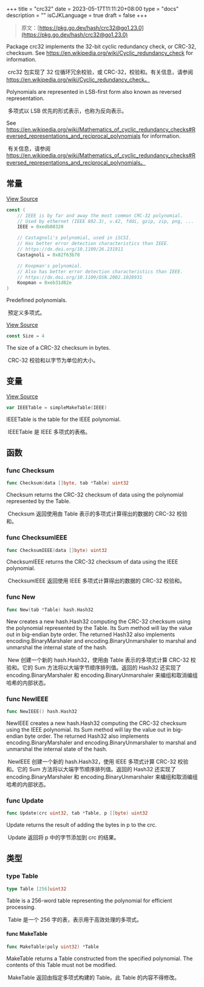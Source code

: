 +++
title = "crc32"
date = 2023-05-17T11:11:20+08:00
type = "docs"
description = ""
isCJKLanguage = true
draft = false
+++
> 原文：[https://pkg.go.dev/hash/crc32@go1.23.0](https://pkg.go.dev/hash/crc32@go1.23.0)

Package crc32 implements the 32-bit cyclic redundancy check, or CRC-32, checksum. See https://en.wikipedia.org/wiki/Cyclic_redundancy_check for information.

​	crc32 包实现了 32 位循环冗余校验，或 CRC-32，校验和。有关信息，请参阅 https://en.wikipedia.org/wiki/Cyclic_redundancy_check。

Polynomials are represented in LSB-first form also known as reversed representation.

​	多项式以 LSB 优先的形式表示，也称为反向表示。

See https://en.wikipedia.org/wiki/Mathematics_of_cyclic_redundancy_checks#Reversed_representations_and_reciprocal_polynomials for information.

​	有关信息，请参阅 https://en.wikipedia.org/wiki/Mathematics_of_cyclic_redundancy_checks#Reversed_representations_and_reciprocal_polynomials。

## 常量 

[View Source](https://cs.opensource.google/go/go/+/go1.20.1:src/hash/crc32/crc32.go;l=26)

``` go 
const (
	// IEEE is by far and away the most common CRC-32 polynomial.
	// Used by ethernet (IEEE 802.3), v.42, fddi, gzip, zip, png, ...
	IEEE = 0xedb88320

	// Castagnoli's polynomial, used in iSCSI.
	// Has better error detection characteristics than IEEE.
	// https://dx.doi.org/10.1109/26.231911
	Castagnoli = 0x82f63b78

	// Koopman's polynomial.
	// Also has better error detection characteristics than IEEE.
	// https://dx.doi.org/10.1109/DSN.2002.1028931
	Koopman = 0xeb31d82e
)
```

Predefined polynomials.

​	预定义多项式。

[View Source](https://cs.opensource.google/go/go/+/go1.20.1:src/hash/crc32/crc32.go;l=23)

``` go 
const Size = 4
```

The size of a CRC-32 checksum in bytes.

​	CRC-32 校验和以字节为单位的大小。

## 变量

[View Source](https://cs.opensource.google/go/go/+/go1.20.1:src/hash/crc32/crc32.go;l=101)

``` go 
var IEEETable = simpleMakeTable(IEEE)
```

IEEETable is the table for the IEEE polynomial.

​	IEEETable 是 IEEE 多项式的表格。

## 函数

### func Checksum 

``` go 
func Checksum(data []byte, tab *Table) uint32
```

Checksum returns the CRC-32 checksum of data using the polynomial represented by the Table.

​	Checksum 返回使用由 Table 表示的多项式计算得出的数据的 CRC-32 校验和。

### func ChecksumIEEE

```go
func ChecksumIEEE(data []byte) uint32
```

ChecksumIEEE returns the CRC-32 checksum of data using the IEEE polynomial.

​	ChecksumIEEE 返回使用 IEEE 多项式计算得出的数据的 CRC-32 校验和。

### func New

```go
func New(tab *Table) hash.Hash32
```

New creates a new hash.Hash32 computing the CRC-32 checksum using the polynomial represented by the Table. Its Sum method will lay the value out in big-endian byte order. The returned Hash32 also implements encoding.BinaryMarshaler and encoding.BinaryUnmarshaler to marshal and unmarshal the internal state of the hash.

​	New 创建一个新的 hash.Hash32，使用由 Table 表示的多项式计算 CRC-32 校验和。它的 Sum 方法将以大端字节顺序排列值。返回的 Hash32 还实现了 encoding.BinaryMarshaler 和 encoding.BinaryUnmarshaler 来编组和取消编组哈希的内部状态。

### func NewIEEE

```go
func NewIEEE() hash.Hash32
```

NewIEEE creates a new hash.Hash32 computing the CRC-32 checksum using the IEEE polynomial. Its Sum method will lay the value out in big-endian byte order. The returned Hash32 also implements encoding.BinaryMarshaler and encoding.BinaryUnmarshaler to marshal and unmarshal the internal state of the hash.

​	NewIEEE 创建一个新的 hash.Hash32，使用 IEEE 多项式计算 CRC-32 校验和。它的 Sum 方法将以大端字节顺序排列值。返回的 Hash32 还实现了 encoding.BinaryMarshaler 和 encoding.BinaryUnmarshaler 来编组和取消编组哈希的内部状态。

### func Update

```go
func Update(crc uint32, tab *Table, p []byte) uint32
```

Update returns the result of adding the bytes in p to the crc.

​	Update 返回将 p 中的字节添加到 crc 的结果。

## 类型

### type Table

```go
type Table [256]uint32
```

Table is a 256-word table representing the polynomial for efficient processing.

​	Table 是一个 256 字的表，表示用于高效处理的多项式。

#### func MakeTable

```go
func MakeTable(poly uint32) *Table
```

MakeTable returns a Table constructed from the specified polynomial. The contents of this Table must not be modified.

​	MakeTable 返回由指定多项式构建的 Table。此 Table 的内容不得修改。